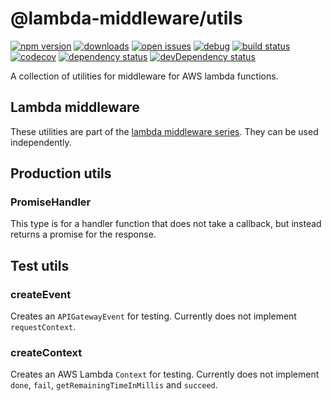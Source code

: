 # @lambda-middleware/utils

[![npm version](https://badge.fury.io/js/%40lambda-middleware%2Futils.svg)](https://npmjs.org/package/@lambda-middleware/utils)
[![downloads](https://img.shields.io/npm/dw/%40lambda-middleware%2Futils.svg)](https://npmjs.org/package/@lambda-middleware/utils)
[![open issues](https://img.shields.io/github/issues-raw/dbartholomae/lambda-middleware.svg)](https://github.com/dbartholomae/lambda-middleware/issues)
[![debug](https://img.shields.io/badge/debug-blue.svg)](https://github.com/visionmedia/debug#readme)
[![build status](https://github.com/dbartholomae/lambda-middleware/workflows/.github/workflows/build.yml/badge.svg?branch=master)](https://github.com/dbartholomae/lambda-middleware/actions?query=workflow%3A.github%2Fworkflows%2Fbuild.yml)
[![codecov](https://codecov.io/gh/dbartholomae/lambda-middleware/branch/master/graph/badge.svg)](https://codecov.io/gh/dbartholomae/lambda-middleware)
[![dependency status](https://david-dm.org/dbartholomae/lambda-middleware.svg?theme=shields.io)](https://david-dm.org/dbartholomae/lambda-middleware)
[![devDependency status](https://david-dm.org/dbartholomae/lambda-middleware/dev-status.svg)](https://david-dm.org/dbartholomae/lambda-middleware?type=dev)

A collection of utilities for middleware for AWS lambda functions.

## Lambda middleware

These utilities are part of the [lambda middleware series](https://dbartholomae.github.io/lambda-middleware/). They can be used independently.

## Production utils

### PromiseHandler

This type is for a handler function that does not take a callback,
but instead returns a promise for the response.

## Test utils

### createEvent

Creates an `APIGatewayEvent` for testing.
Currently does not implement `requestContext`.

### createContext

Creates an AWS Lambda `Context` for testing.
Currently does not implement `done`, `fail`, `getRemainingTimeInMillis` and `succeed`.
